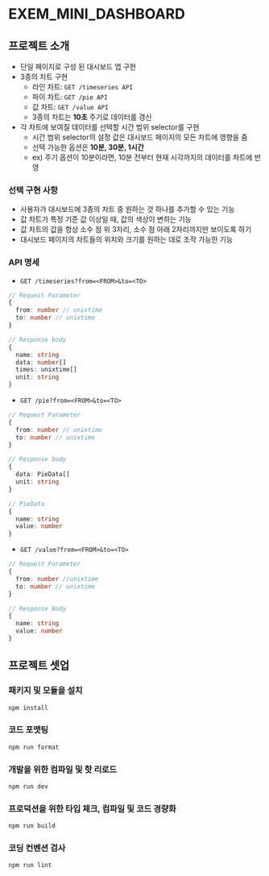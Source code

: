# EXEM_MINI_DASHBOARD

## 프로젝트 소개

- 단일 페이지로 구성 된 대시보드 앱 구현
- 3종의 차트 구현
  - 라인 차트: `GET /timeseries API`
  - 파이 차트: `GET /pie API`
  - 값 차트: `GET /value API`
  - 3종의 차트는 **10초** 주기로 데이터를 갱신
- 각 차트에 보여질 데이터를 선택할 시간 범위 selector를 구현
  - 시간 범위 selector의 설정 값은 대시보드 페이지의 모든 차트에 영향을 줌
  - 선택 가능한 옵션은 **10분, 30분, 1시간**
  - ex) 주기 옵션이 10분이라면, 10분 전부터 현재 시각까지의 데이터를 차트에 반영

### 선택 구현 사항

- 사용자가 대시보드에 3종의 차트 중 원하는 것 하나를 추가할 수 있는 기능
- 값 차트가 특정 기준 값 이상일 때, 값의 색상이 변하는 기능
- 값 차트의 값을 항상 소수 점 위 3자리, 소수 점 아래 2자리까지만 보이도록 하기
- 대시보드 페이지의 차트들의 위치와 크기를 원하는 대로 조작 가능한 기능

### API 명세

- `GET /timeseries?from=<FROM>&to=<TO>`

```ts
// Request Parameter
{
  from: number // unixtime
  to: number // unixtime
}

// Response body
{
  name: string
  data: number[]
  times: unixtime[]
  unit: string
}
```

- `GET /pie?from=<FROM>&to=<TO>`

```ts
// Request Parameter
{
  from: number // unixtime
  to: number // unixtime
}

// Response body
{
  data: PieData[]
  unit: string
}

// PieData
{
  name: string
  value: number
}
```

- `GET /value?from=<FROM>&to=<TO>`

```ts
// Request Parameter
{
  from: number //unixtime
  to: number // unixtime
}

// Response Body
{
  name: string
  value: number
}
```

## 프로젝트 셋업

### 패키지 및 모듈을 설치

```sh
npm install
```

### 코드 포맷팅

```sh
npm run format
```

### 개발을 위한 컴파일 및 핫 리로드

```sh
npm run dev
```

### 프로덕션을 위한 타입 체크, 컴파일 및 코드 경량화

```sh
npm run build
```

### 코딩 컨벤션 검사

```sh
npm run lint
```
